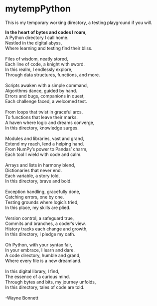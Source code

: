 # mytempPython

This is my temporary working directory, a testing playground if you will.

**In the heart of bytes and codes I roam,**<br>
A Python directory I call home. <br>
Nestled in the digital abyss, <br>
Where learning and testing find their bliss.<br>
<br>
Files of wisdom, neatly stored, <br>
Each line of code, a knight with sword. <br>
In this realm, I endlessly explore, <br>
Through data structures, functions, and more.<br>
<br>
Scripts awaken with a simple command, <br>
Algorithms dance, guided by hand. <br>
Errors and bugs, companions in quest, <br>
Each challenge faced, a welcomed test. <br>
<br>
From loops that twist in graceful arcs, <br>
To functions that leave their marks. <br>
A haven where logic and dreams converge, <br>
In this directory, knowledge surges.<br>
<br>
Modules and libraries, vast and grand, <br>
Extend my reach, lend a helping hand. <br>
From NumPy’s power to Pandas’ charm, <br>
Each tool I wield with code and calm.<br>
<br>
Arrays and lists in harmony blend, <br>
Dictionaries that never end. <br>
Each variable, a story told, <br>
In this directory, brave and bold.<br>
<br>
Exception handling, gracefully done, <br>
Catching errors, one by one. <br>
Testing grounds where logic’s tried, <br>
In this place, my skills are plied.<br>
<br>
Version control, a safeguard true, <br>
Commits and branches, a coder’s view. <br>
History tracks each change and growth, <br>
In this directory, I pledge my oath.<br>
<br>
Oh Python, with your syntax fair, <br>
In your embrace, I learn and dare. <br>
A code directory, humble and grand, <br>
Where every file is a new dreamland. <br>
<br>
In this digital library, I find, <br>
The essence of a curious mind. <br>
Through bytes and bits, my journey unfolds, <br>
In this directory, tales of code are told.<br>
<br>
-Wayne Bonnett<br>
